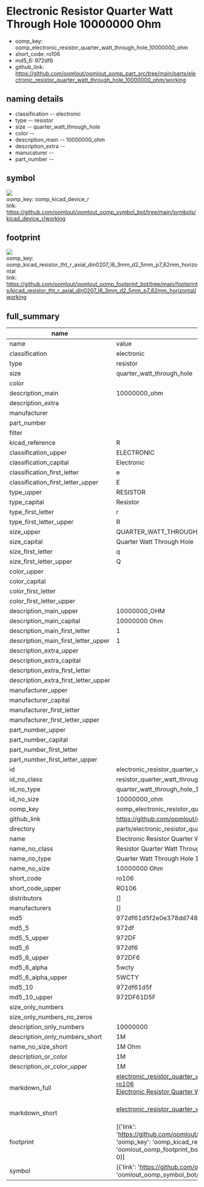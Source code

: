 # Electronic Resistor Quarter Watt Through Hole 10000000 Ohm

  
* oomp_key: oomp_electronic_resistor_quarter_watt_through_hole_10000000_ohm 
* short_code: ro106
* md5_6: 972df6  
* github_link: https://github.com/oomlout/oomlout_oomp_part_src/tree/main/parts/electronic_resistor_quarter_watt_through_hole_10000000_ohm/working  
## naming details
* classification -- electronic
* type -- resistor
* size -- quarter_watt_through_hole
* color -- 
* description_main -- 10000000_ohm
* description_extra -- 
* manucaturer -- 
* part_number -- 



## symbol

![](symbol/{index}/working/working_600.png)  
oomp_key: oomp_kicad_device_r  
link: https://github.com/oomlout/oomlout_oomp_symbol_bot/tree/main/symbols/kicad_device_r/working  

## footprint

![](footprint/{index}/working/working_600.png)  
oomp_key: oomp_kicad_resistor_tht_r_axial_din0207_l6_3mm_d2_5mm_p7_62mm_horizontal  
link: https://github.com/oomlout/oomlout_oomp_footprint_bot/tree/main/footprints/kicad_resistor_tht_r_axial_din0207_l6_3mm_d2_5mm_p7_62mm_horizontal/working  

## full_summary
| name | value | 
| --- | --- | 
| name | value | 
| classification | electronic | 
| type | resistor | 
| size | quarter_watt_through_hole | 
| color |  | 
| description_main | 10000000_ohm | 
| description_extra |  | 
| manufacturer |  | 
| part_number |  | 
| filter |  | 
| kicad_reference | R | 
| classification_upper | ELECTRONIC | 
| classification_capital | Electronic | 
| classification_first_letter | e | 
| classification_first_letter_upper | E | 
| type_upper | RESISTOR | 
| type_capital | Resistor | 
| type_first_letter | r | 
| type_first_letter_upper | R | 
| size_upper | QUARTER_WATT_THROUGH_HOLE | 
| size_capital | Quarter Watt Through Hole | 
| size_first_letter | q | 
| size_first_letter_upper | Q | 
| color_upper |  | 
| color_capital |  | 
| color_first_letter |  | 
| color_first_letter_upper |  | 
| description_main_upper | 10000000_OHM | 
| description_main_capital | 10000000 Ohm | 
| description_main_first_letter | 1 | 
| description_main_first_letter_upper | 1 | 
| description_extra_upper |  | 
| description_extra_capital |  | 
| description_extra_first_letter |  | 
| description_extra_first_letter_upper |  | 
| manufacturer_upper |  | 
| manufacturer_capital |  | 
| manufacturer_first_letter |  | 
| manufacturer_first_letter_upper |  | 
| part_number_upper |  | 
| part_number_capital |  | 
| part_number_first_letter |  | 
| part_number_first_letter_upper |  | 
| id | electronic_resistor_quarter_watt_through_hole_10000000_ohm | 
| id_no_class | resistor_quarter_watt_through_hole_10000000_ohm | 
| id_no_type | quarter_watt_through_hole_10000000_ohm | 
| id_no_size | 10000000_ohm | 
| oomp_key | oomp_electronic_resistor_quarter_watt_through_hole_10000000_ohm | 
| github_link | https://github.com/oomlout/oomlout_oomp_part_src/tree/main/parts/electronic_resistor_quarter_watt_through_hole_10000000_ohm/working | 
| directory | parts/electronic_resistor_quarter_watt_through_hole_10000000_ohm | 
| name | Electronic Resistor Quarter Watt Through Hole 10000000 Ohm | 
| name_no_class | Resistor Quarter Watt Through Hole 10000000 Ohm | 
| name_no_type | Quarter Watt Through Hole 10000000 Ohm | 
| name_no_size | 10000000 Ohm | 
| short_code | ro106 | 
| short_code_upper | RO106 | 
| distributors | [] | 
| manufacturers | [] | 
| md5 | 972df61d5f2e0e378dd748728b734967 | 
| md5_5 | 972df | 
| md5_5_upper | 972DF | 
| md5_6 | 972df6 | 
| md5_6_upper | 972DF6 | 
| md5_6_alpha | 5wcty | 
| md5_6_alpha_upper | 5WCTY | 
| md5_10 | 972df61d5f | 
| md5_10_upper | 972DF61D5F | 
| size_only_numbers |  | 
| size_only_numbers_no_zeros |  | 
| description_only_numbers | 10000000 | 
| description_only_numbers_short | 1M | 
| name_no_size_short | 1M Ohm | 
| description_or_color | 1M | 
| description_or_color_upper | 1M | 
| markdown_full | [electronic_resistor_quarter_watt_through_hole_10000000_ohm](https://github.com/oomlout/oomlout_oomp_part_src/tree/main/parts/electronic_resistor_quarter_watt_through_hole_10000000_ohm/working)<br>[ro106](https://github.com/oomlout/oomlout_oomp_part_src/tree/main/parts/electronic_resistor_quarter_watt_through_hole_10000000_ohm/working)<br>[Electronic Resistor Quarter Watt Through Hole 10000000 Ohm](https://github.com/oomlout/oomlout_oomp_part_src/tree/main/parts/electronic_resistor_quarter_watt_through_hole_10000000_ohm/working)<br><br> | 
| markdown_short | [electronic_resistor_quarter_watt_through_hole_10000000_ohm](https://github.com/oomlout/oomlout_oomp_part_src/tree/main/parts/electronic_resistor_quarter_watt_through_hole_10000000_ohm/working)<br><br> | 
| footprint | [{'link': 'https://github.com/oomlout/oomlout_oomp_footprint_bot/tree/main/foootprntss/kicad_resistor_tht_r_axial_din0207_l6_3mm_d2_5mm_p7_62mm_horizontal', 'oomp_key': 'oomp_kicad_resistor_tht_r_axial_din0207_l6_3mm_d2_5mm_p7_62mm_horizontal', 'directory': 'oomlout_oomp_footprint_bot/footprints/kicad_resistor_tht_r_axial_din0207_l6_3mm_d2_5mm_p7_62mm_horizontal//working/working.kicad_mod', 'index': 0}] | 
| symbol | [{'link': 'https://github.com/oomlout/oomlout_oomp_symbol_bot/tree/main/symbols/kicad_device_r', 'oomp_key': 'oomp_kicad_device_r', 'directory': 'oomlout_oomp_symbol_bot/symbols/kicad_device_r//working/working.kicad_sym', 'index': 0}] | 
